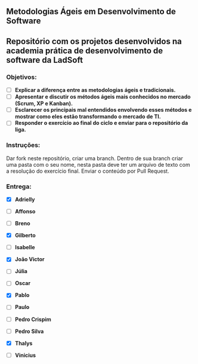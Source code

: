 Metodologias Ágeis em Desenvolvimento de Software
----
Repositório com os projetos desenvolvidos na academia prática de desenvolvimento de software da LadSoft
----

### Objetivos:
- [ ] __Explicar a diferença entre as metodologias ágeis e tradicionais.__
- [ ] __Apresentar e discutir os métodos ágeis mais conhecidos no mercado (Scrum, XP e Kanban).__
- [ ] __Esclarecer os principais mal entendidos envolvendo esses métodos e mostrar como eles estão transformando o mercado de TI.__
- [ ] __Responder o exercício ao final do ciclo e enviar para o repositório da liga.__
 
### Instruções: 
Dar fork neste repositório, criar uma branch. Dentro de sua branch criar uma pasta com o seu nome, nesta pasta deve ter um arquivo de texto com a resolução do exercício final. Enviar o conteúdo por Pull Request.

### Entrega:
- [X] __Adrielly__
- [ ] __Affonso__
- [ ] __Breno__
- [X] __Gilberto__
- [ ] __Isabelle__
- [X] __João Victor__
- [ ] __Júlia__
- [ ] __Oscar__
- [X] __Pablo__
- [ ] __Paulo__
- [ ] __Pedro Crispim__
- [ ] __Pedro Silva__
- [X] __Thalys__
- [ ] __Vinicius__

